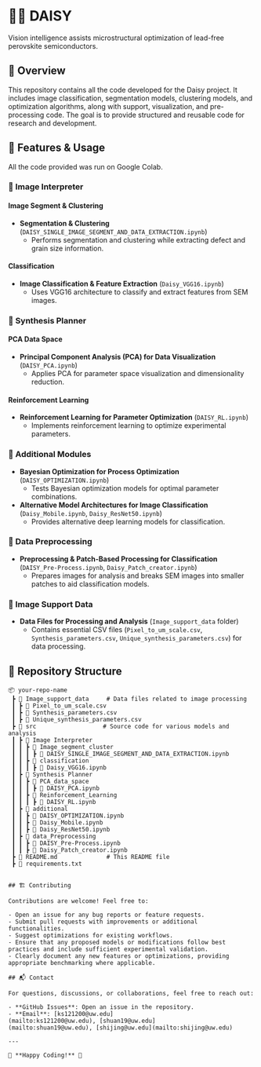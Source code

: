 # 🔬🧪 DAISY

Vision intelligence assists microstructural optimization of lead-free perovskite semiconductors.

## 📌 Overview

This repository contains all the code developed for the Daisy project. It includes image classification, segmentation models, clustering models, and optimization algorithms, along with support, visualization, and pre-processing code. The goal is to provide structured and reusable code for research and development.

## 🚀 Features & Usage

All the code provided was run on Google Colab.

### 📂 Image Interpreter

#### Image Segment & Clustering
- **Segmentation & Clustering** (`DAISY_SINGLE_IMAGE_SEGMENT_AND_DATA_EXTRACTION.ipynb`)
  - Performs segmentation and clustering while extracting defect and grain size information.

#### Classification
- **Image Classification & Feature Extraction** (`Daisy_VGG16.ipynb`)
  - Uses VGG16 architecture to classify and extract features from SEM images.

### 📂 Synthesis Planner

#### PCA Data Space
- **Principal Component Analysis (PCA) for Data Visualization** (`DAISY_PCA.ipynb`)
  - Applies PCA for parameter space visualization and dimensionality reduction.

#### Reinforcement Learning
- **Reinforcement Learning for Parameter Optimization** (`DAISY_RL.ipynb`)
  - Implements reinforcement learning to optimize experimental parameters.

### 📂 Additional Modules

- **Bayesian Optimization for Process Optimization** (`DAISY_OPTIMIZATION.ipynb`)
  - Tests Bayesian optimization models for optimal parameter combinations.
- **Alternative Model Architectures for Image Classification** (`Daisy_Mobile.ipynb`, `Daisy_ResNet50.ipynb`)
  - Provides alternative deep learning models for classification.

### 📂 Data Preprocessing

- **Preprocessing & Patch-Based Processing for Classification** (`DAISY_Pre-Process.ipynb`, `Daisy_Patch_creator.ipynb`)
  - Prepares images for analysis and breaks SEM images into smaller patches to aid classification models.

### 📂 Image Support Data

- **Data Files for Processing and Analysis** (`Image_support_data` folder)
  - Contains essential CSV files (`Pixel_to_um_scale.csv`, `Synthesis_parameters.csv`, `Unique_synthesis_parameters.csv`) for data processing.

## 📂 Repository Structure

```plaintext
📦 your-repo-name
 ┣ 📂 Image_support_data     # Data files related to image processing
 ┃ ┣ 📜 Pixel_to_um_scale.csv
 ┃ ┣ 📜 Synthesis_parameters.csv
 ┃ ┣ 📜 Unique_synthesis_parameters.csv
 ┣ 📂 src                   # Source code for various models and analysis
 ┃ ┣ 📂 Image Interpreter
 ┃ ┃ ┣ 📂 Image_segment_cluster
 ┃ ┃ ┃ ┣ 📜 DAISY_SINGLE_IMAGE_SEGMENT_AND_DATA_EXTRACTION.ipynb
 ┃ ┃ ┣ 📂 classification
 ┃ ┃ ┃ ┣ 📜 Daisy_VGG16.ipynb
 ┃ ┣ 📂 Synthesis Planner
 ┃ ┃ ┣ 📂 PCA_data_space
 ┃ ┃ ┃ ┣ 📜 DAISY_PCA.ipynb
 ┃ ┃ ┣ 📂 Reinforcement_Learning
 ┃ ┃ ┃ ┣ 📜 DAISY_RL.ipynb
 ┃ ┣ 📂 additional
 ┃ ┃ ┣ 📜 DAISY_OPTIMIZATION.ipynb
 ┃ ┃ ┣ 📜 Daisy_Mobile.ipynb
 ┃ ┃ ┣ 📜 Daisy_ResNet50.ipynb
 ┃ ┣ 📂 data_Preprocessing
 ┃ ┃ ┣ 📜 DAISY_Pre-Process.ipynb
 ┃ ┃ ┣ 📜 Daisy_Patch_creator.ipynb
 ┣ 📜 README.md              # This README file
 ┣ 📜 requirements.txt


## 🏗 Contributing

Contributions are welcome! Feel free to:

- Open an issue for any bug reports or feature requests.
- Submit pull requests with improvements or additional functionalities.
- Suggest optimizations for existing workflows.
- Ensure that any proposed models or modifications follow best practices and include sufficient experimental validation.
- Clearly document any new features or optimizations, providing appropriate benchmarking where applicable.

## 📬 Contact

For questions, discussions, or collaborations, feel free to reach out:

- **GitHub Issues**: Open an issue in the repository.
- **Email**: [ks121200@uw.edu](mailto:ks121200@uw.edu), [shuan19@uw.edu](mailto:shuan19@uw.edu), [shijing@uw.edu](mailto:shijing@uw.edu)

---

🚀 **Happy Coding!** 🎯

